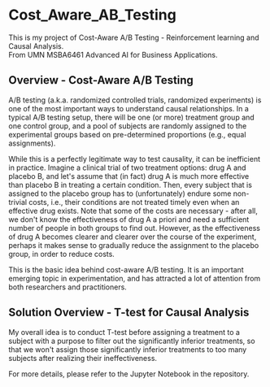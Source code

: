 # Cost_Aware_AB_Testing

This is my project of Cost-Aware A/B Testing - Reinforcement learning and Causal Analysis.  
From UMN MSBA6461 Advanced AI for Business Applications.   

## Overview - Cost-Aware A/B Testing
A/B testing (a.k.a. randomized controlled trials, randomized experiments) is one of the most important ways to understand causal relationships. In a typical A/B testing setup, there will be one (or more) treatment group and one control group, and a pool of subjects are randomly assigned to the experimental groups based on pre-determined proportions (e.g., equal assignments).

While this is a perfectly legitimate way to test causality, it can be inefficient in practice. Imagine a clinical trial of two treatment options: drug A and placebo B, and let's assume that (in fact) drug A is much more effective than placebo B in treating a certain condition. Then, every subject that is assigned to the placebo group has to (unfortunately) endure some non-trivial costs, i.e., their conditions are not treated timely even when an effective drug exists. Note that some of the costs are necessary - after all, we don't know the effectiveness of drug A a priori and need a sufficient number of people in both groups to find out. However, as the effectiveness of drug A becomes clearer and clearer over the course of the experiment, perhaps it makes sense to gradually reduce the assignment to the placebo group, in order to reduce costs.

This is the basic idea behind cost-aware A/B testing. It is an important emerging topic in experimentation, and has attracted a lot of attention from both researchers and practitioners.

## Solution Overview - T-test for Causal Analysis 
My overall idea is to conduct T-test before assigning a treatment to a subject with a purpose to filter out the significantly inferior treatments, so that we won't assign those significantly inferior treatments to too many subjects after realizing their ineffectiveness.   

For more details, please refer to the Jupyter Notebook in the repository.  

